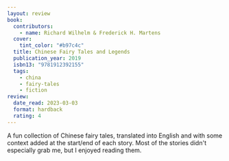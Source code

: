 ```yaml
---
layout: review
book:
  contributors:
    - name: Richard Wilhelm & Frederick H. Martens
  cover:
    tint_color: "#b97c4c"
  title: Chinese Fairy Tales and Legends
  publication_year: 2019
  isbn13: "9781912392155"
  tags:
    - china
    - fairy-tales
    - fiction
review:
  date_read: 2023-03-03
  format: hardback
  rating: 4
---
```


A fun collection of Chinese fairy tales, translated into English and with some context added at the start/end of each story.
Most of the stories didn't especially grab me, but I enjoyed reading them.
